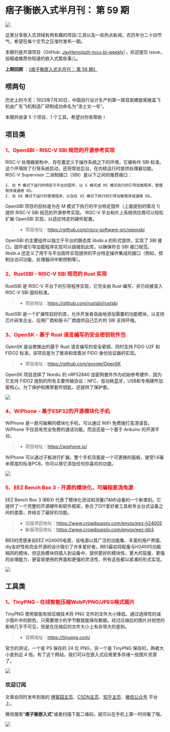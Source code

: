 # 痞子衡嵌入式半月刊： 第 59 期

![](http://henjay724.com/image/cnblogs/pzh_mcu_bi_weekly.PNG)

这里分享嵌入式领域有用有趣的项目/工具以及一些热点新闻，农历年分二十四节气，希望在每个交节之日准时发布一期。

本期刊是开源项目（GitHub: [JayHeng/pzh-mcu-bi-weekly](https://github.com/JayHeng/pzh-mcu-bi-weekly)），欢迎提交 issue，投稿或推荐你知道的嵌入式那些事儿。

**上期回顾** ：[《痞子衡嵌入式半月刊： 第 58 期》](https://www.cnblogs.com/henjay724/p/16484199.html)

## 唠两句

历史上的今天：1923年7月30日，中国自行设计生产的第一架双层螺旋桨敞盖飞机由广东飞机制造厂研制成功命名为“洛士文一号”。

本期共收录 5 个项目、1 个工具，希望对你有帮助！

## 项目类

### <font color="red">1、OpenSBI - RISC-V SBI 规范的开源参考实现</font>

RISC-V 处理器架构中，存在着定义于操作系统之下的环境，它被称作 SBI 标准。这个环境除了引导系统启动，还将常驻后台，在内核运行时提供处理器功能。RISC-V Supervisor 二进制接口（SBI）是以下之间的推荐接口：

```text
1. 在 M 模式下运行的特定于平台的固件，以 S 模式或 HS 模式执行的引导加载程序，管理程序或通用 OS。
2. 在 HS 模式下运行的管理程序，以及在 VS 模式下执行的引导加载程序或通用 OS。
```

OpenSBI 项目的目标是为在 M 模式下执行的平台特定固件（上面提到的情况 1）提供 RISC-V SBI 规范的开源参考实现。 RISC-V 平台和片上系统供应商可以轻松扩展 OpenSBI 实现，以适应特定的硬件配置。

> * 项目地址：https://github.com/riscv-software-src/opensbi

OpenSBI 的主要组件以独立于平台的静态库 libsbi.a 的形式提供，实现了 SBI 接口。固件或引导加载程序实现可以链接到此库，以确保符合 SBI 接口规范。 libsbi.a 还定义了用于与平台固件实现提供的平台特定操作集成的接口（例如，控制台访问功能，处理器间中断控制等）。

### <font color="red">2、RustSBI - RISC-V SBI 规范的 Rust 实现</font>

RustSBI 是 RISC-V 平台下的引导程序实现，它完全由 Rust 编写，并已经被录入 RISC-V SBI 国际标准。

> * 项目地址：https://github.com/rustsbi/rustsbi

RustSBI 是一个扩展性较好的库，允许开发者自由地添加需要的功能模块，以支持芯片研发企业、应用厂商和板卡厂商提供自己芯片的 SBI 支持环境。

### <font color="red">3、OpenSK - 基于 Rust 语言编写的安全密钥软件包</font>

OpenSK 是谷歌推出的基于 Rust 语言编写的安全密钥，同时支持 FIDO U2F 和 FIDO2 标准。该项目是为了推进和改善对 FIDO 身份验证器的实现。

> * 项目地址：https://github.com/google/OpenSK

OpenSK 项目选择了 Nordic 的 nRF52840 加密狗套件作为初始参考硬件，因为它支持 FIDO2 提到的所有主要传输协议：NFC，低功耗蓝牙，USB和专用硬件加密核心。为了保护和携带套件钥匙，还提供了保护套。

![](http://henjay724.com/image/biweekly20220730/OpenSK.PNG)

### <font color="red">4、WiPhone - 基于ESP32的开源模块化手机</font>

WiPhone 是一款可破解的模块化手机，可以通过 WiFi 免费拨打高清语音。WiPhone 不仅具有完全免费的通话功能，而且还是一个基于 Arduino 的开源平台。

> * 项目地址：https://wiphone.io/

WiPhone 可以通过子板进行扩展。整个手机背面是一个可更换的面板，接受1.6毫米厚度的标准PCB，你可以用它添加任何你喜欢的功能。

![](http://henjay724.com/image/biweekly20220730/WiPhone.PNG)

### <font color="red">5、EEZ Bench Box 3 - 开源的模块化，可编程直流电源</font>

EEZ Bench Box 3 (BB3) 代表了模块化测试和测量(T&M)设备的一个新类别。它提供了一个完整的开源硬件和软件框架，弥合了DIY爱好者工具和专业台式设备之间的差距，并结合了最好的功能。

> * 旧版项目地址：https://www.crowdsupply.com/envox/eez-h24005
> * 新版项目地址：https://www.crowdsupply.com/envox/eez-bb3

BB3的灵感来自EEZ H24005电源，该电源以其广泛的功能集、丰富的用户界面、diy友好性和完全开源的设计吸引了许多爱好者。BB3最初将配备与H24005功能相同的模块，但这些模块将插入到设备中，提供更好的模块性、更大的容量、更强的处理能力、更容易使用的界面和更强的灵活性，所有这些都以紧凑的形式实现。

![](http://henjay724.com/image/biweekly20220730/EEZ-Bench-Box-3.PNG)

## 工具类

### <font color="red">1、TinyPNG - 在线智能压缩WebP/PNG/JPEG格式图片</font>

TinyPNG 使用智能有损压缩技术将 PNG 文件的文件大小降低。通过选择性的减少图片中的颜色，只需要很少的字节数就能保存数据。经过压缩后的图片对视觉的影响几乎不可见，但是在压缩后的文件大小上有非常大的差别。

> * 官网地址：https://tinypng.com/

官方的测试，一个是 PS 保存的 24 位 PNG，另一个是 TinyPNG 保存的，两者大小差别近 4 倍。有了这个网站，我们可以在嵌入式应用里多存储一些图片资源了。

![](http://henjay724.com/image/biweekly20220730/TinyPNG.PNG)

### 欢迎订阅

文章会同时发布到我的 [博客园主页](https://www.cnblogs.com/henjay724/)、[CSDN主页](https://blog.csdn.net/henjay724)、[知乎主页](https://www.zhihu.com/people/henjay724)、[微信公众号](http://weixin.sogou.com/weixin?type=1&query=痞子衡嵌入式) 平台上。

微信搜索"__痞子衡嵌入式__"或者扫描下面二维码，就可以在手机上第一时间看了哦。

![](http://henjay724.com/image/github/pzhMcu_qrcode_258x258.jpg)

